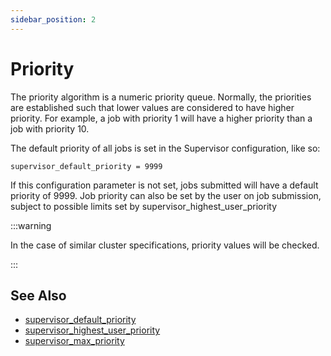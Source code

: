 ```yaml
---
sidebar_position: 2
---
```


# Priority
The priority algorithm is a numeric priority queue. Normally, the priorities are established such that lower values are considered to have higher priority. For example, a job with priority 1 will have a higher priority than a job with priority 10.

The default priority of all jobs is set in the Supervisor configuration, like so:

`supervisor_default_priority = 9999`

If this configuration parameter is not set, jobs submitted will have a default priority of 9999. Job priority can also be set by the user on job submission, subject to possible limits set by supervisor_highest_user_priority

:::warning

In the case of similar cluster specifications, priority values will be checked.

:::

## See Also
* [supervisor_default_priority](../../configuration-parameter-reference/supervisor_default_priority)
* [supervisor_highest_user_priority](../../configuration-parameter-reference/supervisor_highest_user_priority)
* [supervisor_max_priority](../../configuration-parameter-reference/supervisor_max_priority)

